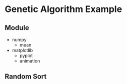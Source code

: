 # Genetic Algorithm Example


## Module
- numpy
	- mean
- matplotlib
	- pyplot
	- animation

## Random Sort

